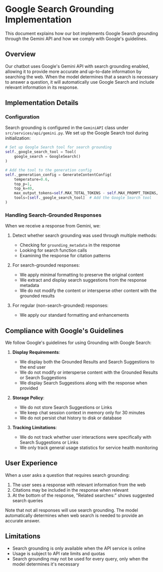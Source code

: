 # Google Search Grounding Implementation

This document explains how our bot implements Google Search grounding through the Gemini API and how we comply with Google's guidelines.

## Overview

Our chatbot uses Google's Gemini API with search grounding enabled, allowing it to provide more accurate and up-to-date information by searching the web. When the model determines that a search is necessary to answer a question, it will automatically use Google Search and include relevant information in its response.

## Implementation Details

### Configuration

Search grounding is configured in the `GeminiAPI` class under `src/services/api/gemini.py`. We set up the Google Search tool during initialization:

```python
# Set up Google Search tool for search grounding
self._google_search_tool = Tool(
    google_search = GoogleSearch()
)

# Add the tool to the generation config
self._generation_config = GenerateContentConfig(
    temperature=0.6,
    top_p=1,
    top_k=40,
    max_output_tokens=self.MAX_TOTAL_TOKENS - self.MAX_PROMPT_TOKENS,
    tools=[self._google_search_tool]  # Add the Google Search tool
)
```

### Handling Search-Grounded Responses

When we receive a response from Gemini, we:

1. Detect whether search grounding was used through multiple methods:
   - Checking for `grounding_metadata` in the response
   - Looking for search function calls
   - Examining the response for citation patterns

2. For search-grounded responses:
   - We apply minimal formatting to preserve the original content
   - We extract and display search suggestions from the response metadata
   - We do not modify the content or intersperse other content with the grounded results

3. For regular (non-search-grounded) responses:
   - We apply our standard formatting and enhancements

## Compliance with Google's Guidelines

We follow Google's guidelines for using Grounding with Google Search:

1. **Display Requirements**:
   - We display both the Grounded Results and Search Suggestions to the end user
   - We do not modify or intersperse content with the Grounded Results or Search Suggestions
   - We display Search Suggestions along with the response when provided

2. **Storage Policy**:
   - We do not store Search Suggestions or Links
   - We keep chat session context in memory only for 30 minutes
   - We do not persist chat history to disk or database

3. **Tracking Limitations**:
   - We do not track whether user interactions were specifically with Search Suggestions or Links
   - We only track general usage statistics for service health monitoring

## User Experience

When a user asks a question that requires search grounding:

1. The user sees a response with relevant information from the web
2. Citations may be included in the response when relevant
3. At the bottom of the response, "Related searches:" shows suggested search queries

Note that not all responses will use search grounding. The model automatically determines when web search is needed to provide an accurate answer.

## Limitations

- Search grounding is only available when the API service is online
- Usage is subject to API rate limits and quotas
- Search grounding may not be used for every query, only when the model determines it's necessary 